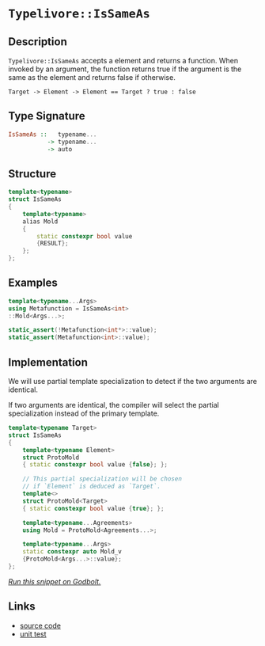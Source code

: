 <!-- Copyright 2024 Feng Mofan
SPDX-License-Identifier: Apache-2.0 -->

# `Typelivore::IsSameAs`

## Description

`Typelivore::IsSameAs` accepts a element and returns a function.
When invoked by an argument, the function returns true if the argument is the same as the element and returns false if otherwise.

<pre><code>Target -> Element -> Element == Target ? true : false</code></pre>

## Type Signature

```Haskell
IsSameAs ::   typename...
           -> typename...
           -> auto
```

## Structure

```C++
template<typename>
struct IsSameAs
{
    template<typename>
    alias Mold
    {
        static constexpr bool value
        {RESULT};
    };
};
```

## Examples

```C++
template<typename...Args>
using Metafunction = IsSameAs<int>
::Mold<Args...>;

static_assert(!Metafunction<int*>::value);
static_assert(Metafunction<int>::value);
```

## Implementation

We will use partial template specialization to detect if the two arguments are identical.

If two arguments are identical, the compiler will select the partial specialization instead of the primary template.

```C++
template<typename Target>
struct IsSameAs
{
    template<typename Element>
    struct ProtoMold
    { static constexpr bool value {false}; };

    // This partial specialization will be chosen
    // if `Element` is deduced as `Target`.
    template<>
    struct ProtoMold<Target>
    { static constexpr bool value {true}; };

    template<typename...Agreements>
    using Mold = ProtoMold<Agreements...>;

    template<typename...Args>
    static constexpr auto Mold_v 
    {ProtoMold<Args...>::value};
};
```

[*Run this snippet on Godbolt.*](https://godbolt.org/#z:OYLghAFBqd5QCxAYwPYBMCmBRdBLAF1QCcAaPECAMzwBtMA7AQwFtMQByARg9KtQYEAysib0QXACx8BBAKoBnTAAUAHpwAMvAFYTStJg1DIApACYAQuYukl9ZATwDKjdAGFUtAK4sGIAMykrgAyeAyYAHI%2BAEaYxCBmGqQADqgKhE4MHt6%2BASlpGQKh4VEssfGJtpj2jgJCBEzEBNk%2BfoF2mA6Z9Y0ExZExcQlJCg1NLbntY31hA2VDiQCUtqhexMjsHOb%2BYcjeWADUJv5uBACeyZgA%2BgTETIQKx9gmGgCCL68EmCzJBl/HpwujFYmAOABVGsBMAQnh9RsQvA4DgBJBRCEGvR5vEwAdisbwOhIOXx%2Bf0wAPOl2YbAO2HobEEsIJRPhiIIB2UxFQRAAsp50B8iUc8QdRkxHMgDmgGKNMKpksQDtFUJ4DgA3MReUG4ixUMRKXEAEWOFmFxv8%2BPezMJJN%2B4vJJyZryFrKRnO5qD5tAFJwhxChMP8z2twtNYolUoEsvliuVqo13m1eNuWqNJrNJo%2BgqJtrJFKB1MwADoS69gMRMN9GARHkHs4SvOkjAcvegjv5DRyubz%2BQCyxWq4IFCWi7CLVmQ7n7fmqSCR69/bXg86WQ0I9LowqDkwvEQW/yrmqjiGde6e96%2B4uR08QCAE6mcebLWnx9i3gB6ABU35/v/fHy/b8wWwIQwR/f8P1/KDPwgq1Pm%2BO1/hOSlgTYedFydRswmAFtoSYKgvAYLoBHbTtUXRNhMQBMJA2XW9W0vYBhxLMdnzecM8GQK4mAUJQmggMAwB5PCCKI2oGGowRPxvO9NUwRZM3YtdOO43i4gICBhIaUTiIkk4aJk%2B95JNDhlloTgAFZeD8DgtFIVBODcaxrFFVZ1m1Mx/B4UgCE0UzlgAaxACzJCLDRJC4HF/A0CyNDMAA2eKzAADmS/ROEkXgWAkDQkhsuyHI4XgFBAJJfNs0zSDgWAYEQEBVgIZJd3ISg0B%2BOg4giEFOFUZL4oAWniyQDmAZBJSkIszF4TB8CIYg8HQPR%2BEEEQxHYKQZEERQVHUCrSF0LhSAAdzuZJOB4MzLOsvz7M4AB5XcmvZVAqAOXqBqGkaxoOCazAOCAPHa%2BhFW2LhFl4cqtGWCAkDa5IOrICgIDhhGQGAKQzD4OgvmIEqIGiG7ojCRoznO3gieYYgzju6JtE6crvLahkCDuhhaFJvasGiLxgDcMRaBK7heCwFhDGAcRObwCsujVTBBbsuVOl3TZvJo6obtoPBojuKmPCwG7bjwbKhdIWXiGVJRDW%2BMXNaMPzlioAwmIANTwTAjruqkyc24RRHEDblvkJQ1Bug79DFlBnMsfQtZKyBllQZJxMF/rRh9Q1TEsaxEl4VAzfmrA44gZYOl0lwGHcTxWj0EJZlKco9FSdJxImPxDqbwoGH6euhkO0vxJ6cYq9yPvqnp7ppm7wZ4j76ZW70MUmin%2BYZ5LtyNgkS6OCs0h8tzzg3r6wbhtG8bQr%2BiBcEIEgjk8sGIft5YEEwJgsHiYvSCCyR/CLABOfwcSSHCmYSQ8VcoWXir/dKHBMqkGyl5Is8UuDxWSr/ZKyCQpcAsv/eKu8bqFWKqVHy9sqq1RhvVR6zUkYo2Bl1NgnBGgsDVDifqTApQGGbFwX%2BRYuBhWmrNEgC0lqyFWv7aQgdtohz2roTGJ0mBnSFlvHee9bocAeo1XcBwXrbmIEwlhbC9hix%2Btw3hGh/qA3hsDW%2B/gzDg2IRVaGsNUBAziC1ZGzjLFDEYcw/qhijBcK4EkGgtAcZ4wJntCmJNvaRKpjTOmDhvZM2rKzdmN0uY8z5rQAW3sRY202HZfA0tHCy3ltNVQSsvjezVuZPamttYkz1vkiG81jbeTNhbTAVtRZGFtqABxfAnYKFdu7T2jBvaB1EetcRshJG7TsjI8OdtM5WGjnUouCck6ZBTmnY4Gco4WBzvZfOC05bwBLmPMuEBXDz0OrXEo09G4FBbsPNu%2BRm6ZGXg3UeNQJ69BuVUH5dRJ51webPP5LyF7AvuSvTeKw1gbzBtA5R%2BCD7eP0ewoxXCeFhX%2BlfOa1j772Khk/F%2Bb9KBb1gfA7h4UcTYJxFFSQIChqHRUQQ2wRDIaVWqnVBqT03E0M6t1DgjDPosAUGqSUaosVklGPw6%2BBdhErT9lMn2szQ55DkQoi6SLrp7UKuop6WjXoiuGmKiV6ppX2lGOYjxCNrH%2BDsZyxxKBbXA35a6oYErkjJEPFwq4MqCDcV0UNLGIS4hhMJsTKm0So3U1pvTRJzjmYpI5gUzA3Neb80Ft5XJPSmmkEKePEpN1FbIGVlUwQ6talax1mcRpBsWne3aWkTp1senYRIY7JgLs3Yey9ibCZyqJDTK2sHOZOg8gcOMPsmO0R1n2U2VGTg7406RyzpYQ5ec4gF1OfHAF49nBXIrv8u5cwvlvM7v8ju4lPm933bpQezQIXfIPQwR9t6Z62Dns%2Br9vQP2woUOvdaSjdUFVRcG014rJWWq%2BNay%2BAiQZ30dY/Ugz9X5DA/jUylCRuH%2BH8BZWKEVcp4ZxCgvBerOCELKihr%2BFk/4WWSglX%2Bkhf5RQAVwQINT/Cgf3kVIl/loFTXI2BvjTrlhm3SM4SQQA%3D%3D)

## Links

- [source code](../../../../conceptrodon/typelivore/is_same_as.hpp)
- [unit test](../../../../tests/unit/metafunctions/typelivore/is_same_as.test.hpp)
